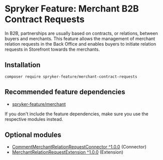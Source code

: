 # Spryker Feature: Merchant B2B Contract Requests

In B2B, partnerships are usually based on contracts, or relations, between buyers and merchants. This feature allows the management of merchant relation requests in the Back Office and enables buyers to initiate relation requests in Storefront towards the merchants.

## Installation

```
composer require spryker-feature/merchant-contract-requests
```

## Recommended feature dependencies
- [spryker-feature/merchant](https://github.com/spryker-feature/merchant)

If you don't include the feature dependencies, make sure you use the respective modules instead.

## Optional modules
- [CommentMerchantRelationRequestConnector ^1.0.0](https://github.com/spryker/comment-merchant-relation-request-connector) (Connector)
- [MerchantRelationRequestExtension ^1.0.0](https://github.com/spryker/merchant-relation-request-extension) (Extension)

